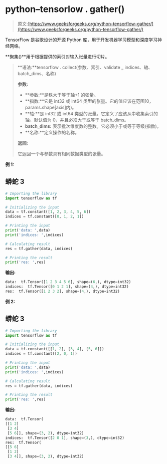 # python–tensorlow . gather()

> 原文:[https://www.geeksforgeeks.org/python-tensorflow-gather/](https://www.geeksforgeeks.org/python-tensorflow-gather/)

TensorFlow 是谷歌设计的开源 Python 库，用于开发机器学习模型和深度学习神经网络。

**聚集()**用于根据提供的索引对输入张量进行切片。

> **语法:**tensorflow . collect(参数、索引、validate _ indices、轴、batch_dims、名称)
> 
> **参数:**
> 
> *   **参数:**是秩大于等于轴+1 的张量。
> *   **指数:**它是 int32 或 int64 类型的张量。它的值应该在范围[0，params.shape[axis]内)。
> *   **轴:**是 int32 或 int64 类型的张量。它定义了应该从中收集索引的轴。默认值为 0，并且必须大于或等于 batch_dims。
> *   **batch_dims:** 表示批次维度数的整数。它必须小于或等于等级(指数)。
> *   **名称:**定义操作的名称。
> 
> **返回:**
> 
> 它返回一个与参数具有相同数据类型的张量。

**例 1:**

## 蟒蛇 3

```py
# Importing the library
import tensorflow as tf

# Initializing the input
data = tf.constant([1, 2, 3, 4, 5, 6])
indices = tf.constant([0, 1, 2, 1])

# Printing the input
print('data: ',data)
print('indices: ',indices)

# Calculating result
res = tf.gather(data, indices)

# Printing the result
print('res: ',res)
```

**输出:**

```py
data:  tf.Tensor([1 2 3 4 5 6], shape=(6,), dtype=int32)
indices:  tf.Tensor([0 1 2 1], shape=(4,), dtype=int32)
res:  tf.Tensor([1 2 3 2], shape=(4,), dtype=int32)

```

**例 2:**

## 蟒蛇 3

```py
# Importing the library
import tensorflow as tf

# Initializing the input
data = tf.constant([[1, 2], [3, 4], [5, 6]])
indices = tf.constant([2, 0, 1])

# Printing the input
print('data: ',data)
print('indices: ',indices)

# Calculating result
res = tf.gather(data, indices)

# Printing the result
print('res: ',res)
```

**输出:**

```py
data:  tf.Tensor(
[[1 2]
 [3 4]
 [5 6]], shape=(3, 2), dtype=int32)
indices:  tf.Tensor([2 0 1], shape=(3,), dtype=int32)
res:  tf.Tensor(
[[5 6]
 [1 2]
 [3 4]], shape=(3, 2), dtype=int32)

```